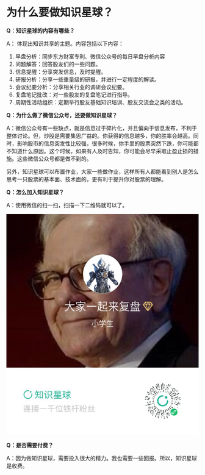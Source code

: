 # 为什么要做知识星球？

**Q：知识星球的内容有哪些？**

A： 体现出知识共享的主题。内容包括以下内容：

1. 早盘分析：同步东方财富专利、微信公众号的每日早盘分析内容
2. 问题解答：回答股友们的一些问题。
3. 信息提醒：分享突发信息，及时提醒。
4. 研报分析：分享一些重量级的研报，并进行一定程度的解读。
5. 会议纪要分析：分享相关行业的调研会议纪要。
6. 复盘笔记批改：对一些股友的复盘笔记进行指导。
7. 周期性活动组织：定期举行股友基础知识培训、股友交流会之类的活动。

**Q：为什么做了微信公众号，还要做知识星球？**

A：微信公众号有一些缺点，就是信息过于碎片化，并且偏向于信息发布，不利于整体讨论。但，炒股是需要集思广益的。你获得的信息越多，你的胜率会越高。同时，影响股市的信息突发性比较强，很多时候，你手里的股票突然下跌，你可能都不知道什么原因。这个时候，如果有人及时告知，你可能会尽早采取止盈止损的措施。这些微信公众号都是做不到的。

另外，知识星球可以布置作业，大家一些做作业，这样所有人都能看到别人是怎么思考一只股票的基本面、技术面的，更有利于提升你对股票的理解。

**Q：怎么加入知识星球？**

A：使用微信的扫一扫，扫描一下二维码就可以了。

![知识星球：大家一起来复盘](image/zhishixingqiu/1667695821465.png)

**Q：是否需要付费？**

A：因为做知识星球，需要投入很大的精力。我也需要一些回报。所以，知识星球是收费。
